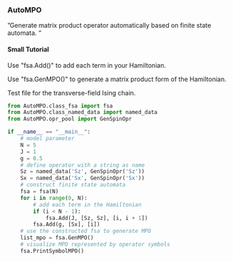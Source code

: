 ### AutoMPO

”Generate matrix product operator automatically based on finite state automata. “

#### Small Tutorial

Use "fsa.Add()" to add each term in your Hamiltonian.

Use "fsa.GenMPO()" to generate a matrix product form of the Hamiltonian.

Test file for the transverse-field Ising chain.

```Python
from AutoMPO.class_fsa import fsa
from AutoMPO.class_named_data import named_data
from AutoMPO.opr_pool import GenSpinOpr

if __name__ == "__main__":
    # model parameter
    N = 5
    J = 1
    g = 0.5
    # define operator with a string as name
    Sz = named_data('Sz', GenSpinOpr('Sz'))
    Sx = named_data('Sx', GenSpinOpr('Sx'))
    # construct finite state automata
    fsa = fsa(N)
    for i in range(0, N):
        # add each term in the Hamiltonian
        if (i < N - 1):
            fsa.Add(J, [Sz, Sz], [i, i + 1])
        fsa.Add(g, [Sx], [i])
    # use the constructed fsa to generate MPO
    list_mpo = fsa.GenMPO()
    # visualize MPO represented by operator symbols
    fsa.PrintSymbolMPO()
```

